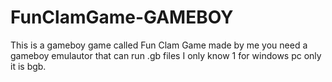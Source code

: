 # FunClamGame-GAMEBOY
This is a gameboy game called Fun Clam Game made by me you need a gameboy emulautor that can run .gb files I only know 1 for windows pc only it is bgb.
